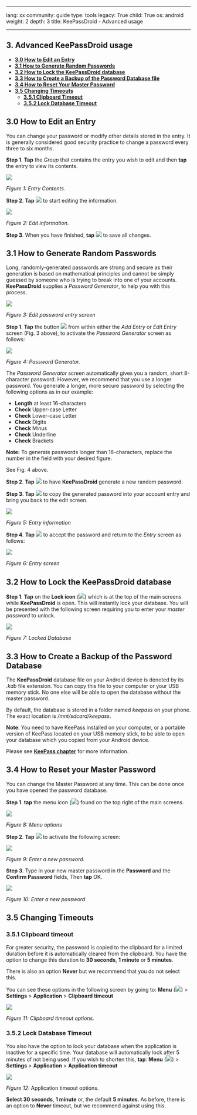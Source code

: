 

---

lang: xx
community: guide
type: tools
legacy: True
child: True
os: android
weight: 2
depth: 3
title: KeePassDroid - Advanced usage

---

## 3. Advanced KeePassDroid usage

- [**3.0 How to Edit an Entry**](#3.0)
- [**3.1 How to Generate Random Passwords**](#3.1)
- [**3.2 How to Lock the KeePassDroid database**](#3.2)
- [**3.3 How to Create a Backup of the Password Database file**](#3.3)
- [**3.4 How to Reset Your Master Password**](#3.4)
- [**3.5 Changing Timeouts**](#3.5)
    - [**3.5.1 Clipboard Timeout**](#3.5.1)
    - [**3.5.2 Lock Database Timeout**](#3.5.2)
    

<a name="3.0"></a>
## 3.0 How to Edit an Entry ##

You can change your password or modify other details stored in the entry. It is generally considered good security practice to change a password every three to six months.

**Step 1**. **Tap** the *Group* that contains the entry you wish to edit and then **tap** the entry to view its contents.

![](/sbox/screen/keepassdroid-en-1/020.png)

*Figure 1: Entry Contents.*

**Step 2**. **Tap** ![](/sbox/screen/keepassdroid-en-1/021.png) to start editing the information. 

![](/sbox/screen/keepassdroid-en-1/023.png)

*Figure 2: Edit information.*

**Step 3**. When you have finished, **tap** ![](/sbox/screen/keepassdroid-en-1/022.png) to save all changes.


<a name="3.1"></a>
## 3.1 How to Generate Random Passwords ##

Long, randomly-generated passwords are strong and secure as their generation is based on mathematical principles and cannot be simply guessed by someone who is trying to break into one of your accounts. **KeePassDroid** supplies a *Password Generator*, to help you with this process. 

![](/sbox/screen/keepassdroid-en-1/024.png)

*Figure 3: Edit password entry screen*

**Step 1**. **Tap** the button ![](/sbox/screen/keepassdroid-en-1/025.png) from within either the *Add Entry* or *Edit Entry* screen (Fig. 3 above), to activate the *Password Generator* screen as follows:

![](/sbox/screen/keepassdroid-en-1/026.png)

*Figure 4: Password Generator.*

The *Password Generator* screen automatically gives you a random, short 8-character password. However, we recommend that you use a longer password. You generate a longer, more secure password by selecting the following options as in our example: 


- **Length** at least 16-characters
- **Check** Upper-case Letter
- **Check** Lower-case Letter
- **Check** Digits
- **Check** Minus
- **Check** Underline 
- **Check** Brackets

**Note:** To generate passwords longer than 16-characters, replace the number in the field with your desired figure. 

See Fig. 4 above.

**Step 2**. **Tap** ![](/sbox/screen/keepassdroid-en-1/027.png) to have **KeePassDroid** generate a new random password.

**Step 3**. **Tap** ![](/sbox/screen/keepassdroid-en-1/028.png) to copy the generated password into your account entry and bring you back to the edit screen.

![](/sbox/screen/keepassdroid-en-1/029.png)

*Figure 5: Entry information*

**Step 4**. **Tap** ![](/sbox/screen/keepassdroid-en-1/030.png) to accept the password and return to the *Entry* screen as follows:

![](/sbox/screen/keepassdroid-en-1/031.png)

*Figure 6: Entry screen*

<a name="3.2"></a>
## 3.2 How to Lock the KeePassDroid database ##

**Step 1**. **Tap** on the **Lock icon** (![](/sbox/screen/keepassdroid-en-1/032.png)) which is at the top of the main screens while **KeePassDroid** is open. This will instantly lock your database. You will be presented with the following screen requiring you to enter your *master password* to unlock. 

![](/sbox/screen/keepassdroid-en-1/033.png)

*Figure 7: Locked Database*

<a name="3.3"></a>
## 3.3 How to Create a Backup of the Password Database ##

The **KeePassDroid** database file on your Android device is denoted by its *.kdb* file extension. You can copy this file to your computer or your USB memory stick. No one else will be able to open the database without the master password.

By default, the database is stored in a folder named *keepass* on your phone. The exact location is */mnt/sdcard/keepass*.

**Note**: You need to have KeePass installed on your computer, or a portable version of KeePass located on your USB memory stick, to be able to open your database which you copied from your Android device. 

Please see [**KeePass chapter**](/en/keepass_main) for more information.

<a name="3.4"></a>
## 3.4 How to Reset your Master Password ##

You can change the Master Password at any time. This can be done once you have opened the password database.

**Step 1**. **tap** the menu icon (![](/sbox/screen/keepassdroid-en-1/016.png)) found on the top right of the main screens. 

![](/sbox/screen/keepassdroid-en-1/034.png)

*Figure 8: Menu options*

**Step 2**. **Tap** ![](/sbox/screen/keepassdroid-en-1/035.png) to activate the following screen:

![](/sbox/screen/keepassdroid-en-1/036.png)

*Figure 9: Enter a new password.*

**Step 3**. Type in your new master password in the **Password** and the **Confirm Password** fields, Then **tap** OK.

![](/sbox/screen/keepassdroid-en-1/037.png)

*Figure 10: Enter a new password*

<a name="3.5"></a>
## 3.5 Changing Timeouts

<a name="3.5.1"></a>
### 3.5.1 Clipboard timeout

For greater security, the password is copied to the clipboard for a limited duration before it is automatically cleared from the clipboard. You have the option to change this duration to **30 seconds**, **1 minute** or **5 minutes**.

There is also an option **Never** but we recommend that you do not select this.

You can see these options in the following screen by going to: **Menu** (![](/sbox/screen/keepassdroid-en-1/016.png)) > **Settings** > **Application** > **Clipboard timeout**

![](/sbox/screen/keepassdroid-en-1/038.png)

*Figure 11: Clipboard timeout options.*

<a name="3.5.2"></a>
### 3.5.2 Lock Database Timeout

You also have the option to lock your database when the application is inactive for a specific time. Your database will automatically lock after 5 minutes of not being used. If you wish to shorten this, **tap**: **Menu** (![](/sbox/screen/keepassdroid-en-1/016.png)) > **Settings** > **Application** > **Application timeout**


![](/sbox/screen/keepassdroid-en-1/039.png)

*Figure 12:* Application timeout options.

**Select** **30 seconds**, **1 minute** or, the default **5 minutes**. As before, there is an option to **Never** timeout, but we recommend against using this.

